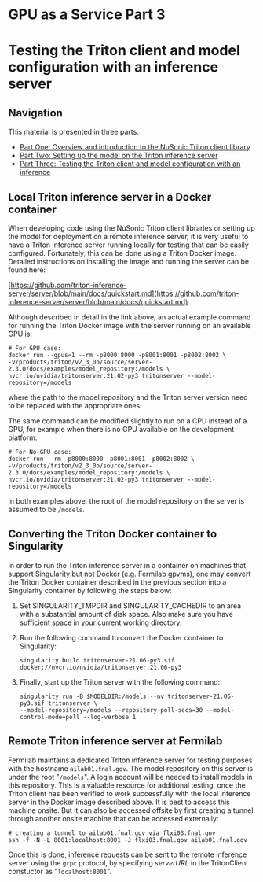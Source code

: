 GPU as a Service Part 3
====================================================

Testing the Triton client and model configuration with an inference server
==========================================================================================================================================================

Navigation
--------------------------

This material is presented in three parts.

-   [Part One: Overview and introduction to the NuSonic Triton client library](_GPU_as_a_Service_)
-   [Part Two: Setting up the model on the Triton inference server](GPU_as_a_Service_part_two)
-   [Part Three: Testing the Triton client and model configuration with an inference](GPU_as_a_Service_part_three)

Local Triton inference server in a Docker container
------------------------------------------------------------------------------------------------------------

When developing code using the NuSonic Triton client libraries or setting up the model for deployment on a remote inference server, it is very useful to have a Triton inference server running locally for testing that can be easily configured. Fortunately, this can be done using a Triton Docker image. Detailed instructions on installing the image and running the server can be found here:

[https://github.com/triton-inference-server/server/blob/main/docs/quickstart.md](https://github.com/triton-inference-server/server/blob/main/docs/quickstart.md)

Although described in detail in the link above, an actual example command for running the Triton Docker image with the server running on an available GPU is:

    # For GPU case:
    docker run --gpus=1 --rm -p8000:8000 -p8001:8001 -p8002:8002 \
    -v/products/triton/v2_3_0b/source/server-2.3.0/docs/examples/model_repository:/models \
    nvcr.io/nvidia/tritonserver:21.02-py3 tritonserver --model-repository=/models

where the path to the model repository and the Triton server version need to be replaced with the appropriate ones.

The same command can be modified slightly to run on a CPU instead of a GPU, for example when there is no GPU available on the development platform:

    # For No-GPU case:
    docker run --rm -p8000:8000 -p8001:8001 -p8002:8002 \
    -v/products/triton/v2_3_0b/source/server-2.3.0/docs/examples/model_repository:/models \
    nvcr.io/nvidia/tritonserver:21.02-py3 tritonserver --model-repository=/models

In both examples above, the root of the model repository on the server is assumed to be `/models`.

Converting the Triton Docker container to Singularity
----------------------------------------------------------------------------------------------------------------

In order to run the Triton inference server in a container on machines that support Singularity but not Docker (e.g. Fermilab gpvms), one may convert the Triton Docker container described in the previous section into a Singularity container by following the steps below:

1.  Set SINGULARITY\_TMPDIR and SINGULARITY\_CACHEDIR to an area with a substantial amount of disk space. Also make sure you have sufficient space in your current working directory.
2.  Run the following command to convert the Docker container to Singularity:

        singularity build tritonserver-21.06-py3.sif docker://nvcr.io/nvidia/tritonserver:21.06-py3

3.  Finally, start up the Triton server with the following command:

        singularity run -B $MODELDIR:/models --nv tritonserver-21.06-py3.sif tritonserver \
        --model-repository=/models --repository-poll-secs=30 --model-control-mode=poll --log-verbose 1

Remote Triton inference server at Fermilab
------------------------------------------------------------------------------------------

Fermilab maintains a dedicated Triton inference server for testing purposes with the hostname `ailab01.fnal.gov`. The model repository on this server is under the root "`/models`". A login account will be needed to install models in this repository. This is a valuable resource for additional testing, once the Triton client has been verified to work successfully with the local inference server in the Docker image described above. It is best to access this machine onsite. But it can also be accessed offsite by first creating a tunnel through another onsite machine that can be accessed externally:

    # creating a tunnel to ailab01.fnal.gov via flxi03.fnal.gov
    ssh -f -N -L 8001:localhost:8001 -J flxi03.fnal.gov ailab01.fnal.gov

Once this is done, inference requests can be sent to the remote inference server using the `grpc` protocol, by specifying *serverURL* in the TritonClient constuctor as "`localhost:8001`".
